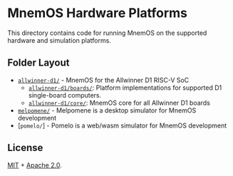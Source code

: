 # MnemOS Hardware Platforms

This directory contains code for running MnemOS on the supported hardware and simulation platforms.

## Folder Layout

* [`allwinner-d1/`] - MnemOS for the Allwinner D1 RISC-V SoC
  - [`allwinner-d1/boards/`]: Platform implementations for supported D1
        single-board computers.
  - [`allwinner-d1/core/`]: MnemOS core for all Allwinner D1 boards
* [`melpomene/`] - Melpomene is a desktop simulator for MnemOS development
* [`pomelo/`] - Pomelo is a web/wasm simulator for MnemOS development

[`allwinner-d1/`]: ./allwinner-d1/
[`allwinner-d1/boards/`]: ./allwinner-d1/boards/
[`allwinner-d1/core/`]: ./allwinner-d1/core/
[`melpomene/`]: ./melpomene

## License

[MIT] + [Apache 2.0].

[MIT]: ./../../LICENSE-MIT
[Apache 2.0]: ./../../LICENSE-APACHE
